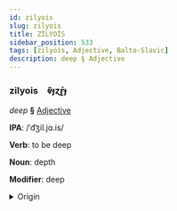 ```yaml
---
id: zilyois
slug: zilyois
title: ZİLYOİS
sidebar_position: 533
tags: [zilyois, Adjective, Balto-Slavic]
description: deep § Adjective
---
```


### zilyois&emsp;<span kind="abugida">ⱴ͊ɟɀɽ́ɟ</span>

*deep* **§** [Adjective](../../tags/Adjective)

**IPA**: /ˈd͡ʒil.jɑ.is/

**Verb**: to be deep

**Noun**: depth

**Modifier**: deep

<details>
    <summary>Origin</summary>
    Latvian dziļais [d̪͡z̪iʎɑis̪]<br/>
    <em>Balto-Slavic Language Family</em>
</details>